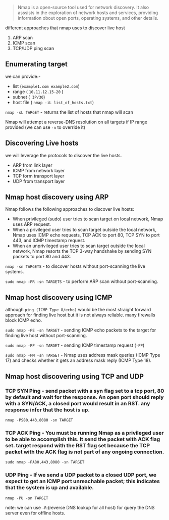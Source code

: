 > Nmap is a open-source tool used for network discovery. It also asssists in the exploration of network hosts and services, providing information obout open ports, operating systems, and other details.

different approaches that nmap uses to discover live host
1. ARP scan
2. ICMP scan
3. TCP/UDP ping scan

## Enumerating target
we can provide:-
* list (`example1.com example2.com`)
* range ( `10.11.12.15-20` ) 
* subnet (` IP/30`)
* host file ( `nmap -iL list_of_hosts.txt`)

`nmap -sL TARGET` - returns the list of hosts that nmap will scan 

Nmap will attempt a reverse-DNS resolution on all targets if IP range provided (we can use `-n` to override it)

## Discovering Live hosts
we will leverage the protocols to discover the live hosts.
* ARP from link layer
* ICMP from network layer
* TCP form transport layer
* UDP from transport layer

## Nmap host discovery using ARP
Nmap follows the following approaches to discover live hosts:
* When privileged (sudo) user tries to scan target on local network, Nmap uses ARP request.
* When a privileged user tries to scan target outside the local network, Nmap uses ICMP echo requests, TCP ACK to port 80, TCP SYN to port 443, and ICMP timestamp request.
* When an unprivileged user tries to scan target outside the local network, Nmap resorts the TCP 3-way handshake by sending SYN packets to port 80 and 443.

`nmap -sn TARGETS` - to discover hosts without port-scanning the live systems.

`sudo nmap -PR -sn TARGETS` - to perform ARP scan without port-scanning.

## Nmap host discovery using ICMP 
although `ping (ICMP Type 8/echo)` would be the most straight forward approach for finding live host but it is not always reliable. many firewalls block ICMP echo.

`sudo nmap -PE -sn TARGET` - sending ICMP echo packets to the target for finding live host without port-scanning.

`sudo nmap -PP -sn TARGET` - sending ICMP timestamp request (`-PP`)

`sudo nmap -PM -sn TARGET` - Nmap uses address mask queries (ICMP Type 17) and checks whether it gets an address mask reply (ICMP Type 18).

## Nmap host discovering using TCP and UDP 

### TCP SYN Ping - send packet with a syn flag set to a tcp port, 80 by default and wait for the response. An open port should reply with a SYN/ACK, a closed port would result in an RST. any response infer that the host is up. 

`nmap -PS80,443,8080 -sn TARGET`

### TCP ACK Ping - You must be running Nmap as a privileged user to be able to accomplish this. It send the packet with ACK flag set. target respond with the RST flag set because the TCP packet with the ACK flag is not part of any ongoing connection.

`sudo nmap -PA80,443,8080 -sn TARGET`

### UDP Ping - If we send a UDP packet to a closed UDP port, we expect to get an ICMP port unreachable packet; this indicates that the system is up and available.

`nmap -PU -sn TARGET` 

note: we can use `-R`:(reverse DNS lookup for all host) for query the DNS server even for offline hosts.
